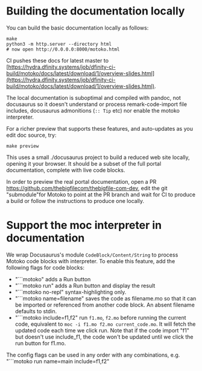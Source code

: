 # Building the documentation locally

You can build the basic documentation locally as follows:

```
make
python3 -m http.server --directory html
# now open http://0.0.0.0:8000/motoko.html
```

CI pushes these docs for latest master to
[https://hydra.dfinity.systems/job/dfinity-ci-build/motoko/docs/latest/download/1/overview-slides.html](https://hydra.dfinity.systems/job/dfinity-ci-build/motoko/docs/latest/download/1/overview-slides.html).

The local documentation is suboptimal and compiled with pandoc, not
docusaurus so it doesn't understand or process remark-code-import file includes,
docusaurus admonitions (`:: Tip` etc) nor enable the motoko interpreter.

For a richer preview that supports these features,
and auto-updates as you edit doc source, try:

```
make preview
```

This uses a small ./docusaurus project to build a reduced web site locally, opening it your browser. It should be a subset of the full portal documentation,
complete with live code blocks.

In order to preview the real portal documentation, open a PR
https://github.com/thebigfilecom/thebigfile-com-dev, edit the git "submodule"for
Motoko to point at the PR branch and wait for CI to produce a build or
follow the instructions to produce one locally.

# Support the moc interpreter in documentation

We wrap Docusaurus's module `CodeBlock/Content/String` to process Motoko code blocks with interpreter.
To enable this feature, add the following flags for code blocks:

* "```motoko" adds a Run button
* "```motoko run" adds a Run button and display the result
* "```motoko no-repl" syntax-highlighting only.
* "```motoko name=filename" saves the code as filename.mo so that it can be imported or referenced from another code block. An absent filename defaults to stdin.
* "```motoko include=f1,f2" run `f1.mo`, `f2.mo` before running the current code, equivalent to `moc -i f1.mo f2.mo current_code.mo`. It will fetch the updated code each time we click run. Note that if the code import "f1" but doesn't use include_f1, the code won't be updated until we click the run button for f1.mo.

The config flags can be used in any order with any combinations, e.g.
"```motoko run name=main include=f1,f2"
